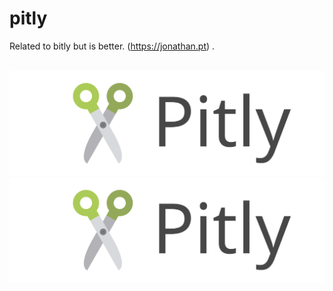# pitly
Related to bitly but is better. (https://jonathan.pt) . 

![]()
![Pitly](./pitly.svg)
<img src="./pitly.svg">
